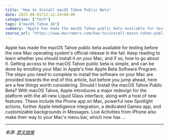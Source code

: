 ```yaml
---
title: "How to Install macOS Tahoe Public Beta"
date: 2025-08-01T12:12:14+08:00
categories: ["tech"]
tags: ["macOS Tahoe 26"]
summary: "Apple has made the macOS Tahoe public beta available for testing before the new Mac operating system's official release in the fall. Keep reading to learn whether you should install it on your Mac, an"
source_url: "https://www.macrumors.com/how-to/install-macos-tahoe-public-beta/"
---
```


Apple has made the macOS Tahoe public beta available for testing before the new Mac operating system's official release in the fall. Keep reading to learn whether you should install it on your Mac, and if so, how to go about it. Getting access to the macOS Tahoe public beta is simple, and can be done by enrolling your Mac in Apple's free Apple Beta Software Program. The steps you need to complete to install the software on your Mac are provided towards the end of this article, but before you jump ahead, here are a few things worth considering. Should I Install the macOS Tahoe Public Beta? With macOS Tahoe, Apple introduces a major redesign for the platform with the all-new Liquid Glass interface, along with a host of new features. These include the Phone app on Mac, powerful new Spotlight actions, further Apple Intelligence integration, a dedicated Games app, and customizable backgrounds in Messages. Live Activities from iPhone also make their way to your Mac's menu bar, which now has ...

---

*来源: [原文链接](https://www.macrumors.com/how-to/install-macos-tahoe-public-beta/)*
